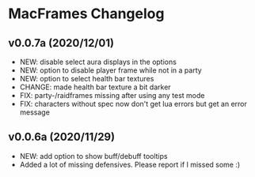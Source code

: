 # MacFrames Changelog

## v0.0.7a (2020/12/01)
* NEW: disable select aura displays in the options
* NEW: option to disable player frame while not in a party
* NEW: option to select health bar textures
* CHANGE: made health bar texture a bit darker
* FIX: party-/raidframes missing after using any test mode
* FIX: characters without spec now don't get lua errors but get an error message
## v0.0.6a (2020/11/29)
* NEW: add option to show buff/debuff tooltips
* Added a lot of missing defensives. Please report if I missed some :)
